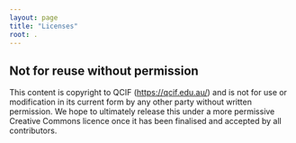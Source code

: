 ```yaml
---
layout: page
title: "Licenses"
root: .
---
```

## Not for reuse without permission

This content is copyright to QCIF (https://qcif.edu.au/) and is not for use or modification in its current form by any other party without written permission. We hope to ultimately release this under a more permissive Creative Commons licence once it has been finalised and accepted by all contributors.
